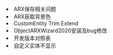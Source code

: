<li><router-link to="/Code/ARX/ARX保存相关问题.html">ARX保存相关问题</router-link></li>
<li><router-link to="/Code/ARX/ARX获取背景色.html">ARX获取背景色</router-link></li>
<li><router-link to="/Code/ARX/CustomEntity Trim Extend.html">CustomEntity Trim Extend</router-link></li>
<li><router-link to="/Code/ARX/ObjectARXWizard2020安装及bug修改.html">ObjectARXWizard2020安装及bug修改</router-link></li>
<li><router-link to="/Code/ARX/开发版本对照表.html">开发版本对照表</router-link></li><li><router-link to="/Code/ARX/自定义实体不显示.html">自定义实体不显示</router-link></li>